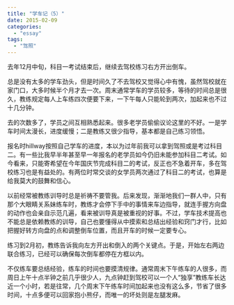 ```yaml
---
title: "学车记（5）"
date: 2015-02-09
categories: 
  - "essay"
tags: 
  - "驾照"
---
```


去年12月中旬，科目一考试结束后，继续去驾校练习右方开出倒车。

总是没有太多的学车劲头，但是时间久了不去驾校又觉得心中有愧，虽然驾校就在家门口，大多时候半个月才去一次。周末通常学车的学员较多，等待的时间总是很久，教练规定每人上车练四次便要下来，一下午每人只能轮到两次，加起来也不过十几分钟。

去的次数多了，学员之间互相熟悉起来。很多老学员偷偷议论这里的不好。一是学车时间太漫长，进度缓慢；二是教练又很少指导，基本都是自己练习领悟。

报名时hillway按照自己学车的进度，本以为过年前我可以拿到驾照或是考过科目二。有一些比我早半年甚至早一年报名的老学员如今仍旧未能参加科目二考试。如今看来，只能寄希望在今年国庆节完成科目二的考试，反正也不急着开车，多在驾校练习也是有益处的。有两位时常交谈的女学员两次通过了科目二的考试，也算是给我莫大的鼓舞和信心。

以前经常被教练训导时总是祈祷不要管我。后来发现，渐渐地我们一群人中，只有那个大眼睛关系妹练车时，教练才会停下手中的事情来车边指导，就连手握方向盘的动作也会亲自示范几遍，看来被训导真是被重视的好事。不过，学车技术提高也不能总是依赖教练的训导，自己也要懂得从中摸索和总结出经验和窍门才行，比如把握好转方向盘的点和调整倒车位置，而且开车的时候一定要专心。

练习到2月初，教练告诉我向左方开出和倒入的两个关键点。于是，开始左右两边联合练习，已经可以确保每次倒车都停在方框以内。

不仅练车要总结经验，练车的时间也要摸清规律。通常周末下午练车的人很多，而周日上午十点半钟之前几乎很少人，九点钟赶到驾校可以一个人“独享”教练车长达近一个小时，若是往常，几个周末下午练车时间加起来也没有这么多，节省了很多时间，十点多便可以回家抱小熊仔，而唯一的坏处则是左腿发麻。
